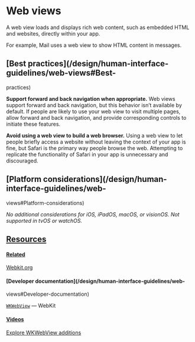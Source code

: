 # Web views

A web view loads and displays rich web content, such as embedded HTML and
websites, directly within your app.

For example, Mail uses a web view to show HTML content in messages.

## [Best practices](/design/human-interface-guidelines/web-views#Best-
practices)

**Support forward and back navigation when appropriate.** Web views support
forward and back navigation, but this behavior isn’t available by default. If
people are likely to use your web view to visit multiple pages, allow forward
and back navigation, and provide corresponding controls to initiate these
features.

**Avoid using a web view to build a web browser.** Using a web view to let
people briefly access a website without leaving the context of your app is
fine, but Safari is the primary way people browse the web. Attempting to
replicate the functionality of Safari in your app is unnecessary and
discouraged.

## [Platform considerations](/design/human-interface-guidelines/web-
views#Platform-considerations)

 _No additional considerations for iOS, iPadOS, macOS, or visionOS. Not
supported in tvOS or watchOS._

## [Resources](/design/human-interface-guidelines/web-views#Resources)

#### [Related](/design/human-interface-guidelines/web-views#Related)

[Webkit.org](https://webkit.org/)

#### [Developer documentation](/design/human-interface-guidelines/web-
views#Developer-documentation)

[`WKWebView`](/documentation/WebKit/WKWebView) — WebKit

#### [Videos](/design/human-interface-guidelines/web-views#Videos)

[ Explore WKWebView additions
](https://developer.apple.com/videos/play/wwdc2021/10032)

